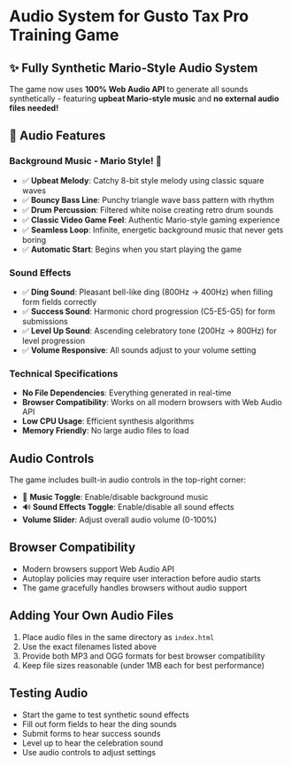 # Audio System for Gusto Tax Pro Training Game

## ✨ **Fully Synthetic Mario-Style Audio System**

The game now uses **100% Web Audio API** to generate all sounds synthetically - featuring **upbeat Mario-style music** and **no external audio files needed!**

## 🎵 **Audio Features**

### **Background Music - Mario Style! 🍄**
- ✅ **Upbeat Melody**: Catchy 8-bit style melody using classic square waves
- ✅ **Bouncy Bass Line**: Punchy triangle wave bass pattern with rhythm
- ✅ **Drum Percussion**: Filtered white noise creating retro drum sounds
- ✅ **Classic Video Game Feel**: Authentic Mario-style gaming experience
- ✅ **Seamless Loop**: Infinite, energetic background music that never gets boring
- ✅ **Automatic Start**: Begins when you start playing the game

### **Sound Effects**
- ✅ **Ding Sound**: Pleasant bell-like ding (800Hz → 400Hz) when filling form fields correctly
- ✅ **Success Sound**: Harmonic chord progression (C5-E5-G5) for form submissions
- ✅ **Level Up Sound**: Ascending celebratory tone (200Hz → 800Hz) for level progression
- ✅ **Volume Responsive**: All sounds adjust to your volume setting

### **Technical Specifications**
- **No File Dependencies**: Everything generated in real-time
- **Browser Compatibility**: Works on all modern browsers with Web Audio API
- **Low CPU Usage**: Efficient synthesis algorithms
- **Memory Friendly**: No large audio files to load

## Audio Controls

The game includes built-in audio controls in the top-right corner:
- 🎵 **Music Toggle**: Enable/disable background music
- 🔊 **Sound Effects Toggle**: Enable/disable all sound effects
- **Volume Slider**: Adjust overall audio volume (0-100%)

## Browser Compatibility

- Modern browsers support Web Audio API
- Autoplay policies may require user interaction before audio starts
- The game gracefully handles browsers without audio support

## Adding Your Own Audio Files

1. Place audio files in the same directory as `index.html`
2. Use the exact filenames listed above
3. Provide both MP3 and OGG formats for best browser compatibility
4. Keep file sizes reasonable (under 1MB each for best performance)

## Testing Audio

- Start the game to test synthetic sound effects
- Fill out form fields to hear the ding sounds
- Submit forms to hear success sounds
- Level up to hear the celebration sound
- Use audio controls to adjust settings

